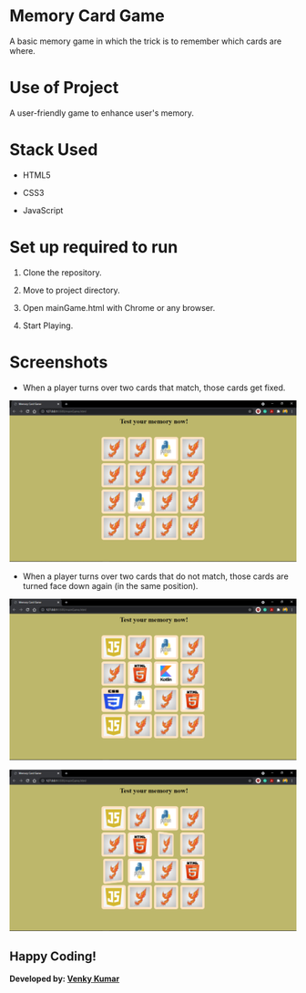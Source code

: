 # Memory Card Game
A basic memory game in which the trick is to remember which cards are where.

# Use of Project
A user-friendly game to enhance user's memory.

# Stack Used

- HTML5

- CSS3

- JavaScript

# Set up required to run
1. Clone the repository.

2. Move to project directory.

3. Open mainGame.html with Chrome or any browser.

4. Start Playing.

# Screenshots
- When a player turns over two cards that match, those cards get fixed.

![Screenshot](./screenshots/matched.png)

- When a player turns over two cards that do not match, those cards are turned face down again (in the same position).

![Screenshot](./screenshots/not_matched.png)

![Screenshot](./screenshots/back_to_original.png)

## Happy Coding!
<strong>Developed by: <a href=
"https://github.com/BoddepallyVenkatesh06">Venky Kumar</a>